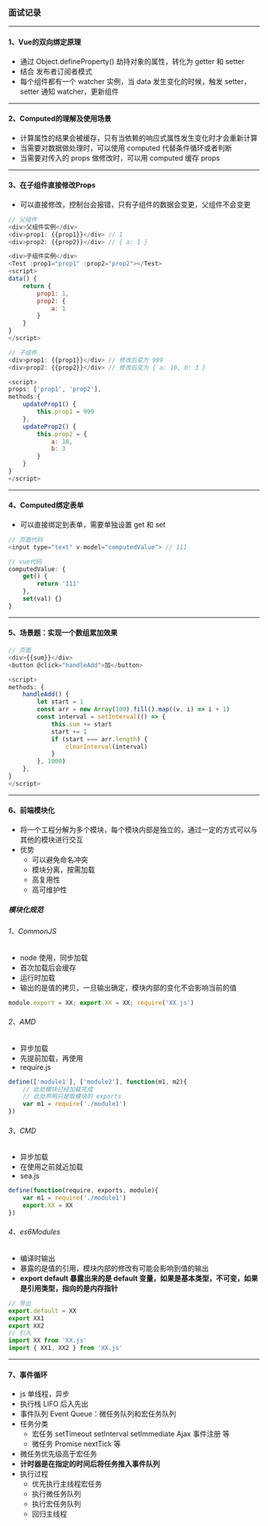 ### 面试记录

---

#### 1、Vue的双向绑定原理

+ 通过 Object.defineProperty() 劫持对象的属性，转化为 getter 和 setter
+ 结合 发布者订阅者模式
+ 每个组件都有一个 watcher 实例，当 data 发生变化的时候，触发 setter，setter 通知 watcher，更新组件

---

#### 2、Computed的理解及使用场景

+ 计算属性的结果会被缓存，只有当依赖的响应式属性发生变化时才会重新计算
+ 当需要对数据做处理时，可以使用 computed 代替条件循环或者判断
+ 当需要对传入的 props 做修改时，可以用 computed 缓存 props

---

#### 3、在子组件直接修改Props

+ 可以直接修改，控制台会报错，只有子组件的数据会变更，父组件不会变更

```js
// 父组件
<div>父组件实例</div>
<div>prop1: {{prop1}}</div> // 1
<div>prop2: {{prop2}}</div> // { a: 1 }

<div>子组件实例</div>
<Test :prop1="prop1" :prop2="prop2"></Test>
<script>
data() {
    return {
        prop1: 1,
        prop2: {
            a: 1
        }
    }
}
</script>

// 子组件
<div>prop1: {{prop1}}</div> // 修改后变为 999
<div>prop2: {{prop2}}</div> // 修改后变为 { a: 10, b: 3 }

<script>
props: ['prop1', 'prop2'],
methods:{
    updateProp1() {
        this.prop1 = 999
    },
    updateProp2() {
        this.prop2 = {
            a: 10,
            b: 3
        }
    }
}
</script>

```

---

#### 4、Computed绑定表单

+ 可以直接绑定到表单，需要单独设置 get 和 set

```js
// 页面代码
<input type="text" v-model="computedValue"> // 111

// vue代码
computedValue: {
    get() {
        return '111'
    },
    set(val) {}
}
```

---

#### 5、场景题：实现一个数组累加效果

```js
// 页面
<div>{{sum}}</div>
<button @click="handleAdd">加</button>

<script>
methods: {
    handleAdd() {
        let start = 1
        const arr = new Array(100).fill().map((v, i) => i + 1)
        const interval = setInterval(() => {
            this.sum += start
            start += 1
            if (start === arr.length) {
                clearInterval(interval)
            }
        }, 1000)
    },
}
</script>
```

---

#### 6、前端模块化

+ 将一个工程分解为多个模块，每个模块内部是独立的，通过一定的方式可以与其他的模块进行交互
+ 优势
  + 可以避免命名冲突
  + 模块分离，按需加载
  + 高复用性
  + 高可维护性

##### 模块化规范

###### 1、CommonJS

+ node 使用，同步加载
+ 首次加载后会缓存
+ 运行时加载
+ 输出的是值的拷贝，一旦输出确定，模块内部的变化不会影响当前的值

```js
module.export = XX; export.XX = XX; require('XX.js')
```

###### 2、AMD

+ 异步加载
+ 先提前加载，再使用
+ require.js

```js
define(['module1'], ['module2'], function(m1, m2){
    // 此处模块已经加载完成
    // 此处声明只是取模块的 exports
    var m1 = require('./module1')
})
```

###### 3、CMD

+ 异步加载
+ 在使用之前就近加载
+ sea.js

```js
define(function(require, exports, module){
    var m1 = require('./module1')
    export.XX = XX
})
```

###### 4、es6Modules

+ 编译时输出
+ 暴露的是值的引用，模块内部的修改有可能会影响到值的输出
+ <b>export default 暴露出来的是 default 变量，如果是基本类型，不可变，如果是引用类型，指向的是内存指针</b>

```js
// 导出
export.default = XX
export XX1
export XX2
// 引入
import XX from 'XX.js'
import { XX1, XX2 } from 'XX.js'
```

---

#### 7、事件循环

+ js 单线程，异步
+ 执行栈 LIFO 后入先出
+ 事件队列 Event Queue：微任务队列和宏任务队列
+ 任务分类
  + 宏任务 setTimeout setInterval setImmediate Ajax 事件注册 等
  + 微任务 Promise nextTick 等
+ 微任务优先级高于宏任务
+ <b>计时器是在指定的时间后将任务推入事件队列</b>
+ 执行过程
  + 优先执行主线程宏任务
  + 执行微任务队列
  + 执行宏任务队列
  + 回归主线程
